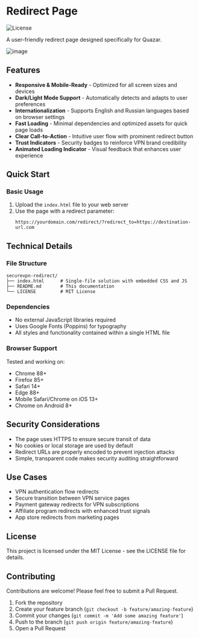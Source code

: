 # Redirect Page

![License](https://img.shields.io/badge/license-MIT-blue.svg)

A user-friendly redirect page designed specifically for Quazar.

![image](https://github.com/user-attachments/assets/df9f073d-0daa-4cea-965e-64677b739130)


## Features

- **Responsive & Mobile-Ready** - Optimized for all screen sizes and devices
- **Dark/Light Mode Support** - Automatically detects and adapts to user preferences
- **Internationalization** - Supports English and Russian languages based on browser settings
- **Fast Loading** - Minimal dependencies and optimized assets for quick page loads
- **Clear Call-to-Action** - Intuitive user flow with prominent redirect button
- **Trust Indicators** - Security badges to reinforce VPN brand credibility
- **Animated Loading Indicator** - Visual feedback that enhances user experience

## Quick Start

### Basic Usage

1. Upload the `index.html` file to your web server
2. Use the page with a redirect parameter:
   ```
   https://yourdomain.com/redirect/?redirect_to=https://destination-url.com
   ```

## Technical Details

### File Structure

```
securevpn-redirect/
├── index.html      # Single-file solution with embedded CSS and JS
├── README.md       # This documentation
└── LICENSE         # MIT License
```

### Dependencies

- No external JavaScript libraries required
- Uses Google Fonts (Poppins) for typography
- All styles and functionality contained within a single HTML file

### Browser Support

Tested and working on:
- Chrome 88+
- Firefox 85+
- Safari 14+
- Edge 88+
- Mobile Safari/Chrome on iOS 13+
- Chrome on Android 8+

## Security Considerations

- The page uses HTTPS to ensure secure transit of data
- No cookies or local storage are used by default
- Redirect URLs are properly encoded to prevent injection attacks
- Simple, transparent code makes security auditing straightforward

## Use Cases

- VPN authentication flow redirects
- Secure transition between VPN service pages
- Payment gateway redirects for VPN subscriptions
- Affiliate program redirects with enhanced trust signals
- App store redirects from marketing pages

## License

This project is licensed under the MIT License - see the LICENSE file for details.

## Contributing

Contributions are welcome! Please feel free to submit a Pull Request.

1. Fork the repository
2. Create your feature branch (`git checkout -b feature/amazing-feature`)
3. Commit your changes (`git commit -m 'Add some amazing feature'`)
4. Push to the branch (`git push origin feature/amazing-feature`)
5. Open a Pull Request
